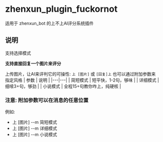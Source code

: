 # zhenxun_plugin_fuckornot
适用于 zhenxun_bot 的上不上AI评分系统插件

## 说明
支持选择模式

**支持直接回复一个图片来评分**

上传图片，让AI来评判它的可操性: `上 [图片]` 或 `[回复]上`
也可以通过附加参数来指定风格
| 参数 | 说明 |
|---|---|
| 简短模式 | 短平快，1-2句，够味 |
| 详细模式 | 细嗦3+句，够劲 |
| 小说模式 | 全程15+句教你咋上，纯硬核 |

### 注意: 附加参数可以在消息的任意位置
例如:
- 上 [图片] --m 简短模式
- 上 [图片] --m 详细模式
- 上 [图片] --m 小说模式
